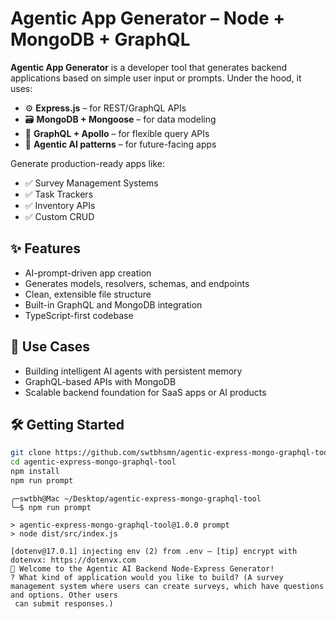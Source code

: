 # Agentic App Generator – Node + MongoDB + GraphQL

**Agentic App Generator** is a developer tool that generates backend applications based on simple user input or prompts. Under the hood, it uses:

- ⚙️ **Express.js** – for REST/GraphQL APIs
- 🗃️ **MongoDB + Mongoose** – for data modeling
- 🔮 **GraphQL + Apollo** – for flexible query APIs
- 🤖 **Agentic AI patterns** – for future-facing apps

Generate production-ready apps like:

- ✅ Survey Management Systems
- ✅ Task Trackers
- ✅ Inventory APIs
- ✅ Custom CRUD

## ✨ Features

- AI-prompt-driven app creation
- Generates models, resolvers, schemas, and endpoints
- Clean, extensible file structure
- Built-in GraphQL and MongoDB integration
- TypeScript-first codebase


## 🚀 Use Cases

- Building intelligent AI agents with persistent memory
- GraphQL-based APIs with MongoDB
- Scalable backend foundation for SaaS apps or AI products

## 🛠️ Getting Started

```bash
git clone https://github.com/swtbhsmn/agentic-express-mongo-graphql-tool.git
cd agentic-express-mongo-graphql-tool
npm install
npm run prompt
```
```
╭─swtbh@Mac ~/Desktop/agentic-express-mongo-graphql-tool 
╰─$ npm run prompt                      

> agentic-express-mongo-graphql-tool@1.0.0 prompt
> node dist/src/index.js

[dotenv@17.0.1] injecting env (2) from .env – [tip] encrypt with dotenvx: https://dotenvx.com
🚀 Welcome to the Agentic AI Backend Node-Express Generator!
? What kind of application would you like to build? (A survey management system where users can create surveys, which have questions and options. Other users
 can submit responses.)


```


